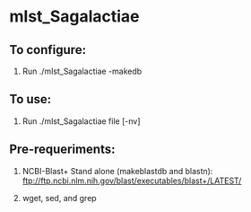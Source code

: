 # mlst_Sagalactiae

## To configure:

1. Run ./mlst_Sagalactiae -makedb

## To use:

1. Run ./mlst_Sagalactiae file [-nv]

## Pre-requeriments:

1. NCBI-Blast+ Stand alone (makeblastdb and blastn): ftp://ftp.ncbi.nlm.nih.gov/blast/executables/blast+/LATEST/

2. wget, sed, and grep